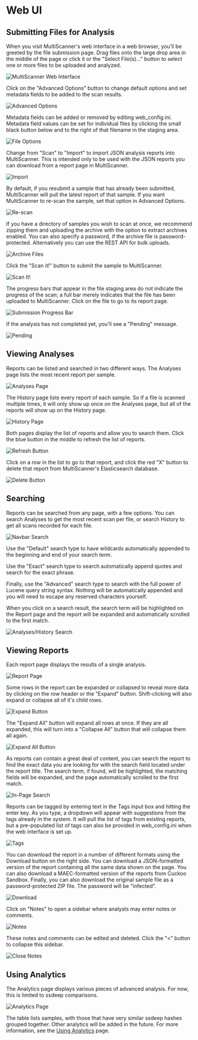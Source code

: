 Web UI
======

Submitting Files for Analysis
------------------------------

When you visit MultiScanner's web interface in a web browser, you'll be greeted by the file submission page. Drag files onto the large drop area in the middle of the page or click it or the "Select File(s)..." button to select one or more files to be uploaded and analyzed.

![MultiScanner Web Interface](../img/Selection_001.png)

Click on the "Advanced Options" button to change default options and set metadata fields to be added to the scan results.

![Advanced Options](../img/Selection_003.png)

Metadata fields can be added or removed by editing web_config.ini. Metadata field values can be set for individual files by clicking the small black button below and to the right of that filename in the staging area.

![File Options](../img/Selection_004.png)

Change from "Scan" to "Import" to import JSON analysis reports into MultiScanner.  This is intended only to be used with the JSON reports you can download from a report page in MultiScanner.

![Import](../img/Selection_005.png)

By default, if you resubmit a sample that has already been submitted, MultiScanner will pull the latest report of that sample. If you want MultiScanner to re-scan the sample, set that option in Advanced Options.

![Re-scan](../img/Selection_006.png)

If you have a directory of samples you wish to scan at once, we recommend zipping them and uploading the archive with the option to extract archives enabled. You can also specify a password, if the archive file is password- protected. Alternatively you can use the REST API for bulk uploads.

![Archive Files](../img/Selection_007.png)

Click the "Scan it!" button to submit the sample to MultiScanner.

![Scan It!](../img/Selection_008.png)

The progress bars that appear in the file staging area do not indicate the progress of the scan; a full bar merely indicates that the file has been uploaded to MultiScanner. Click on the file to go to its report page.

![Submission Progress Bar](../img/Selection_009.png)

If the analysis has not completed yet, you'll see a "Pending" message.

![Pending](../img/Selection_010.png)

Viewing Analyses
----------------

Reports can be listed and searched in two different ways. The Analyses page lists the most recent report per sample.

![Analyses Page](../img/Selection_011.png)

The History page lists every report of each sample. So if a file is scanned multiple times, it will only show up once on the Analyses page, but all of the reports will show up on the History page.

![History Page](../img/Selection_012.png)

Both pages display the list of reports and allow you to search them. Click the blue button in the middle to refresh the list of reports.

![Refresh Button](../img/Selection_013.png)

Click on a row in the list to go to that report, and click the red "X" button to delete that report from MultiScanner's Elasticsearch database.

![Delete Button](../img/Selection_014.png)

Searching
---------

Reports can be searched from any page, with a few options. You can search Analyses to get the most recent scan per file, or search History to get all scans recorded for each file. 

![Navbar Search](../img/Selection_015.png)

Use the "Default" search type to have wildcards automatically appended to the beginning and end of your search term. 

Use the "Exact" search type to search automatically append quotes and search for the exact phrase. 

Finally, use the "Advanced" search type to search with the full power of Lucene query string syntax. Nothing will be automatically appended and you will need to escape any reserved characters yourself. 

When you click on a search result, the search term will be highlighted on the Report page and the report will be expanded and automatically scrolled to the first match.

![Analyses/History Search](../img/Selection_016.png)

Viewing Reports
---------------

Each report page displays the results of a single analysis.

![Report Page](../img/Selection_017.png)

Some rows in the report can be expanded or collapsed to reveal more data by clicking on the row header or the "Expand" button. Shift-clicking will also expand or collapse all of it's child rows.

![Expand Button](../img/Selection_024.png)

The "Expand All" button will expand all rows at once. If they are all expanded, this will turn into a "Collapse All" button that will collapse them all again.

![Expand All Button](../img/Selection_018.png)

As reports can contain a great deal of content, you can search the report to find the exact data you are looking for with the search field located under the report title. The search term, if found, will be highlighted, the matching fields will be expanded, and the page automatically scrolled to the first match.

![In-Page Search](../img/Selection_019.png)

Reports can be tagged by entering text in the Tags input box and hitting the enter key. As you type, a dropdown will appear with suggestions from the tags already in the system. It will pull the list of tags from existing reports, but a pre-populated list of tags can also be provided in web_config.ini when the web interface is set up.

![Tags](../img/Selection_020.png)

You can download the report in a number of different formats using the Download button on the right side. You can download a JSON-formatted version of the report containing all the same data shown on the page. You can also download a MAEC-formatted version of the reports from Cuckoo Sandbox. Finally, you can also download the original sample file as a password-protected ZIP file. The password will be "infected".

![Download](../img/Selection_021.png)

Click on "Notes" to open a sidebar where analysts may enter notes or comments.

![Notes](../img/Selection_022.png)

These notes and comments can be edited and deleted. Click the "<" button to collapse this sidebar.

![Close Notes](../img/Selection_023.png)

Using Analytics
---------------

The Analytics page displays various pieces of advanced analysis. For now, this is limited to ssdeep comparisons.

![Analytics Page](../img/Selection_002.png)

 The table lists samples, with those that have very similar ssdeep hashes grouped together. Other analytics will be added in the future. For more information, see the [Using Analytics](use-analytics.html) page.